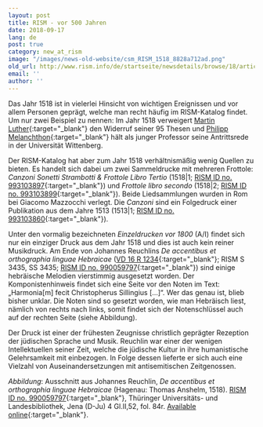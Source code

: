 ```yaml
---
layout: post
title: RISM - vor 500 Jahren
date: 2018-09-17
lang: de
post: true
category: new_at_rism
image: "/images/news-old-website/csm_RISM_1518_8828a712ad.png"
old_url: http://www.rism.info/de/startseite/newsdetails/browse/18/article/64/rism-500-years-ago.html
email: ''
author: ''
---
```


Das Jahr 1518 ist in vielerlei Hinsicht von wichtigen Ereignissen und vor allem Personen geprägt, welche man recht häufig im RISM-Katalog findet. Um nur zwei Beispiel zu nennen: Im Jahr 1518 verweigert [Martin Luther](https://opac.rism.info/metaopac/perma.do?v=rism&q=-1%3d%22pe133052%22){:target="_blank"} den Widerruf seiner 95 Thesen und [Philipp Melanchthon](https://opac.rism.info/metaopac/perma.do;jsessionid=59FA319710E68840147C5C2B55ED055E.touch02?v=rism&q=-1%3d%22pe87925%22){:target="_blank"} hält als junger Professor seine Antrittsrede in der Universität Wittenberg.

Der RISM-Katalog hat aber zum Jahr 1518 verhältnismäßig wenig Quellen zu bieten. Es handelt sich dabei um zwei Sammeldrucke mit mehreren Frottole: _Canzoni Sonetti Strambotti & Frottole Libro Tertio_ (1518|1; [RISM ID no. 993103897](https://opac.rism.info/search?id=00000993103897&View=rism){:target="_blank"}) und _Frottole libro secondo_ (1518|2; [RISM ID no. 993103899](https://opac.rism.info/search?id=00000993103899&View=rism){:target="_blank"}). Beide Liedsammlungen wurden in Rom bei Giacomo Mazzocchi verlegt. Die _Canzoni_ sind ein Folgedruck einer Publikation aus dem Jahre 1513 (1513|1; [RISM ID no. 993103860](https://opac.rism.info/search?id=00000993103860&View=rism){:target="_blank"}).

Unter den vormalig bezeichneten _Einzeldrucken vor 1800_ (A/I) findet sich nur ein einziger Druck aus dem Jahr 1518 und dies ist auch kein reiner Musikdruck. Am Ende von Johannes Reuchlins _De accentibus et orthographia linguae Hebraicae_ ([VD 16 R 1234](http://gateway-bayern.de/VD16+R+1234){:target="_blank"}; RISM S 3435, SS 3435; [RISM ID no. 990059797](https://opac.rism.info/search?id=00000990059797&View=rism){:target="_blank"}) sind einige hebräische Melodien vierstimmig ausgesetzt worden. Der Komponistenhinweis findet sich eine Seite vor den Noten im Text: „Harmonia[m] fecit Christopherus Sillingius […]“. Wer das genau ist, blieb bisher unklar. Die Noten sind so gesetzt worden, wie man Hebräisch liest, nämlich von rechts nach links, somit findet sich der Notenschlüssel auch auf der rechten Seite (siehe Abbildung).

Der Druck ist einer der frühesten Zeugnisse christlich geprägter Rezeption der jüdischen Sprache und Musik. Reuchlin war einer der wenigen Intellektuellen seiner Zeit, welche die jüdische Kultur in ihre humanistische Gelehrsamkeit mit einbezogen. In Folge dessen lieferte er sich auch eine Vielzahl von Auseinandersetzungen mit antisemitischen Zeitgenossen.

_Abbildung_: Ausschnitt aus Johannes Reuchlin, _De accentibus et orthographia linguae Hebraicae_ (Hagenau: Thomas Anshelm, 1518). [RISM ID no. 990059797](https://opac.rism.info/search?id=00000990059797&View=rism){:target="_blank"}, Thüringer Universitäts- und Landesbibliothek, Jena (D-Ju) 4 Gl.II,52, fol. 84r. [Available online](http://nbn-resolving.de/urn/resolver.pl?urn=urn:nbn:de:urmel-368e133e-4324-4a26-b959-19595fa56b750){:target="_blank"}.